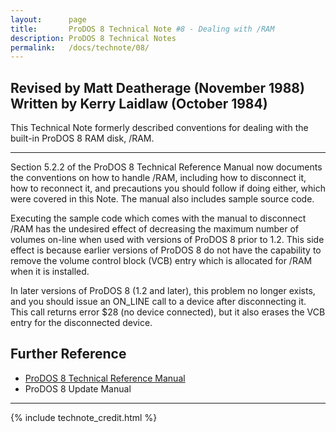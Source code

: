 ```yaml
---
layout:      page
title:       ProDOS 8 Technical Note #8 - Dealing with /RAM
description: ProDOS 8 Technical Notes
permalink:   /docs/technote/08/
---
```


<h2>Revised by Matt Deatherage (November 1988)
<br>Written by Kerry Laidlaw (October 1984)</h2>

<p>This Technical Note formerly described conventions for dealing with the 
built-in ProDOS 8 RAM disk, /RAM.</p>

<hr>

<p>Section 5.2.2 of the ProDOS 8 Technical Reference Manual now documents the 
conventions on how to handle /RAM, including how to disconnect it, how to 
reconnect it, and precautions you should follow if doing either, which were 
covered in this Note.  The manual also includes sample source code.</p>

<p>Executing the sample code which comes with the manual to disconnect /RAM has 
the undesired effect of decreasing the maximum number of volumes on-line when 
used with versions of ProDOS 8 prior to 1.2.  This side effect is because 
earlier versions of ProDOS 8 do not have the capability to remove the volume 
control block (VCB) entry which is allocated for /RAM when it is installed.</p>

<p>In later versions of ProDOS 8 (1.2 and later), this problem no longer
exists, and you should issue an ON_LINE call to a device after
disconnecting it.  This call returns error $28 (no device connected), but
it also erases the VCB entry for the disconnected device.</p>


<h2>Further Reference</h2>

<ul>
<li><a href="/docs/techref/">ProDOS 8 Technical Reference Manual</a></li>
<li>ProDOS 8 Update Manual</li>
</ul>

<hr>

{% include technote_credit.html %}
